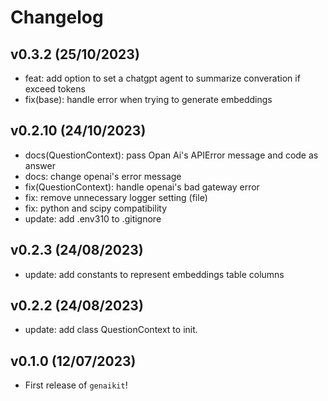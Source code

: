# Changelog

<!--next-version-placeholder-->

## v0.3.2 (25/10/2023)
 - feat: add option to set a chatgpt agent to summarize converation if exceed tokens
 - fix(base): handle error when trying to generate embeddings

## v0.2.10 (24/10/2023)
 - docs(QuestionContext): pass Opan Ai's APIError message and code as answer
 - docs: change openai's error message
 - fix(QuestionContext): handle openai's bad gateway error
 - fix: remove unnecessary logger setting (file)
 - fix: python and scipy compatibility
 - update: add .env310 to .gitignore
## v0.2.3 (24/08/2023)

- update: add constants to represent embeddings table columns

## v0.2.2 (24/08/2023)

- update: add class QuestionContext to init.

## v0.1.0 (12/07/2023)

- First release of `genaikit`!